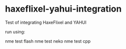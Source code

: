 haxeflixel-yahui-integration
============================

Test of integrating HaxeFlixel and YAHUI

run using:

nme test flash
nme test neko
nme test cpp
